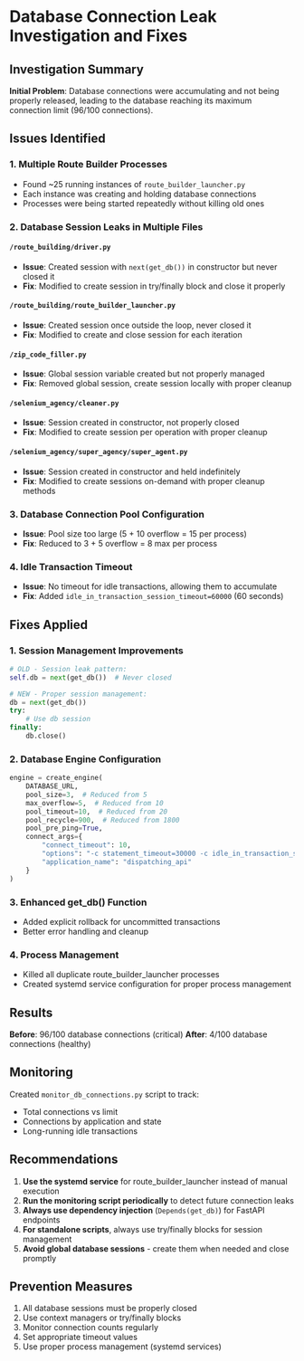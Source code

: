 # Database Connection Leak Investigation and Fixes

## Investigation Summary

**Initial Problem**: Database connections were accumulating and not being properly released, leading to the database reaching its maximum connection limit (96/100 connections).

## Issues Identified

### 1. Multiple Route Builder Processes
- Found ~25 running instances of `route_builder_launcher.py`
- Each instance was creating and holding database connections
- Processes were being started repeatedly without killing old ones

### 2. Database Session Leaks in Multiple Files

#### `/route_building/driver.py`
- **Issue**: Created session with `next(get_db())` in constructor but never closed it
- **Fix**: Modified to create session in try/finally block and close it properly

#### `/route_building/route_builder_launcher.py` 
- **Issue**: Created session once outside the loop, never closed it
- **Fix**: Modified to create and close session for each iteration

#### `/zip_code_filler.py`
- **Issue**: Global session variable created but not properly managed
- **Fix**: Removed global session, create session locally with proper cleanup

#### `/selenium_agency/cleaner.py`
- **Issue**: Session created in constructor, not properly closed
- **Fix**: Modified to create session per operation with proper cleanup

#### `/selenium_agency/super_agency/super_agent.py`
- **Issue**: Session created in constructor and held indefinitely
- **Fix**: Modified to create sessions on-demand with proper cleanup methods

### 3. Database Connection Pool Configuration
- **Issue**: Pool size too large (5 + 10 overflow = 15 per process)
- **Fix**: Reduced to 3 + 5 overflow = 8 max per process

### 4. Idle Transaction Timeout
- **Issue**: No timeout for idle transactions, allowing them to accumulate
- **Fix**: Added `idle_in_transaction_session_timeout=60000` (60 seconds)

## Fixes Applied

### 1. Session Management Improvements
```python
# OLD - Session leak pattern:
self.db = next(get_db())  # Never closed

# NEW - Proper session management:
db = next(get_db())
try:
    # Use db session
finally:
    db.close()
```

### 2. Database Engine Configuration
```python
engine = create_engine(
    DATABASE_URL,
    pool_size=3,  # Reduced from 5
    max_overflow=5,  # Reduced from 10
    pool_timeout=10,  # Reduced from 20
    pool_recycle=900,  # Reduced from 1800
    pool_pre_ping=True,
    connect_args={
        "connect_timeout": 10,
        "options": "-c statement_timeout=30000 -c idle_in_transaction_session_timeout=60000",
        "application_name": "dispatching_api"
    }
)
```

### 3. Enhanced get_db() Function
- Added explicit rollback for uncommitted transactions
- Better error handling and cleanup

### 4. Process Management
- Killed all duplicate route_builder_launcher processes
- Created systemd service configuration for proper process management

## Results

**Before**: 96/100 database connections (critical)
**After**: 4/100 database connections (healthy)

## Monitoring

Created `monitor_db_connections.py` script to track:
- Total connections vs limit
- Connections by application and state
- Long-running idle transactions

## Recommendations

1. **Use the systemd service** for route_builder_launcher instead of manual execution
2. **Run the monitoring script periodically** to detect future connection leaks
3. **Always use dependency injection** (`Depends(get_db)`) for FastAPI endpoints
4. **For standalone scripts**, always use try/finally blocks for session management
5. **Avoid global database sessions** - create them when needed and close promptly

## Prevention Measures

1. All database sessions must be properly closed
2. Use context managers or try/finally blocks
3. Monitor connection counts regularly
4. Set appropriate timeout values
5. Use proper process management (systemd services)
